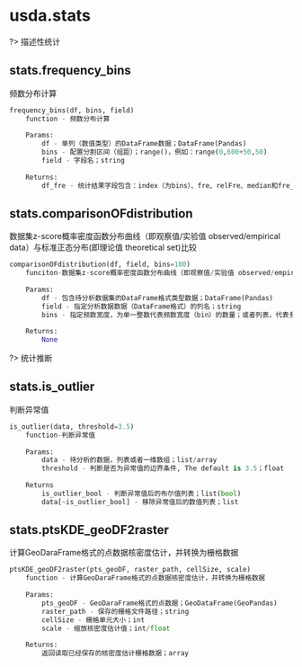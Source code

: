 # usda.stats

?> 描述性统计

## stats.frequency_bins

频数分布计算

```python
frequency_bins(df, bins, field)
    function - 频数分布计算
    
    Params:
        df - 单列（数值类型）的DataFrame数据；DataFrame(Pandas)
        bins - 配置分割区间（组距）；range()，例如：range(0,600+50,50)
        field - 字段名；string
        
    Returns:
        df_fre - 统计结果字段包含：index（为bins）、fre、relFre、median和fre_percent%；DataFrame
```

## stats.comparisonOFdistribution

数据集z-score概率密度函数分布曲线（即观察值/实验值 observed/empirical data）与标准正态分布(即理论值 theoretical set)比较

```python
comparisonOFdistribution(df, field, bins=100)
    funciton-数据集z-score概率密度函数分布曲线（即观察值/实验值 observed/empirical data）与标准正态分布(即理论值 theoretical set)比较
    
    Params:
        df - 包含待分析数据集的DataFrame格式类型数据；DataFrame(Pandas)
        field - 指定分析数据数据（DataFrame格式）的列名；string
        bins - 指定频数宽度，为单一整数代表频数宽度（bin）的数量；或者列表，代表多个频数宽度的列表。The default is 100；int;list(int)
        
    Returns:
        None
```

?> 统计推断

## stats.is_outlier

判断异常值

```python
is_outlier(data, threshold=3.5)
    function-判断异常值
        
    Params:
        data - 待分析的数据，列表或者一维数组；list/array
        threshold - 判断是否为异常值的边界条件, The default is 3.5；float
        
    Returns
        is_outlier_bool - 判断异常值后的布尔值列表；list(bool)
        data[~is_outlier_bool] - 移除异常值后的数值列表；list
```

## stats.ptsKDE_geoDF2raster

计算GeoDaraFrame格式的点数据核密度估计，并转换为栅格数据

```python
ptsKDE_geoDF2raster(pts_geoDF, raster_path, cellSize, scale)
    function - 计算GeoDaraFrame格式的点数据核密度估计，并转换为栅格数据
    
    Params:
        pts_geoDF - GeoDaraFrame格式的点数据；GeoDataFrame(GeoPandas)
        raster_path - 保存的栅格文件路径；string
        cellSize - 栅格单元大小；int
        scale - 缩放核密度估计值；int/float
        
    Returns:
        返回读取已经保存的核密度估计栅格数据；array
```
